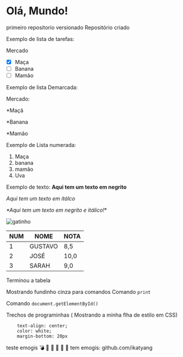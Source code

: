 # Olá, Mundo!
 primeiro repositorio versionado
 Repositório criado


Exemplo de lista de tarefas:

Mercado
 - [x] Maça
 - [ ] Banana
 - [ ] Mamão

Exemplo de lista Demarcada:

Mercado:<p>
*Maçã<p>
*Banana<p>
*Mamão

Exemplo de Lista numerada:

1. Maça
2. banana
3. mamão
6. Uva

Exemplo de texto:
**Aqui tem um texto em negrito**<p>
*Aqui tem um texto em itálco*<p>
_*Aqui tem um texto em negrito e itálico!_*<p>
![gatinho](https://github.com/SarahgCenci/Ola-Mundo/assets/104398726/0977d069-99fd-43d8-87e4-cb878cceb2f6)

NUM | NOME| NOTA 
---|---|---
1| GUSTAVO | 8,5
2| JOSÉ | 10,0
3| SARAH | 9,0

Terminou a tabela

Mostrando fundinho cinza para comandos
Comando `print` <p>
Comando `document.getElementById()`

Trechos de programinhas ( Mostrando a minha flha de estilo em CSS) 
```
    text-align: center;
    color: white;
    margin-bottom: 20px
```
teste emogis
💣 🐒 💨 🤭 🤙 🖖
tem emogis:
github.com/ikatyang

